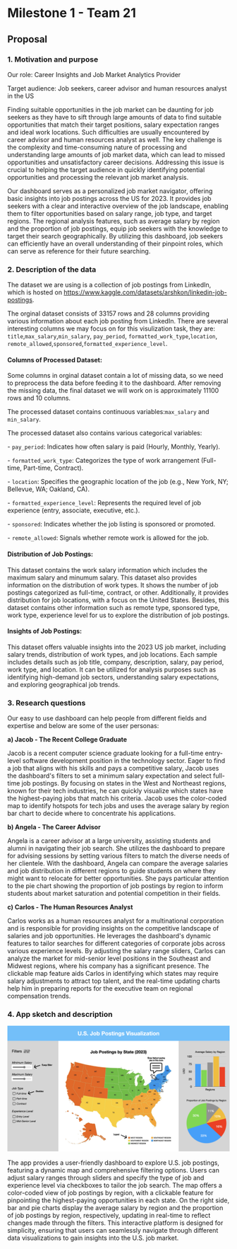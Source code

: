 # Milestone 1 - Team 21

## Proposal

### 1. Motivation and purpose

Our role: Career Insights and Job Market Analytics Provider

Target audience: Job seekers, career advisor and human resources analyst in the US

Finding suitable opportunities in the job market can be daunting for job seekers as they have to sift through large amounts of data to find suitable opportunities that match their target positions, salary expectation ranges and ideal work locations. Such difficulties are usually encountered by career advisor and human resources analyst as well. The key challenge is the complexity and time-consuming nature of processing and understanding large amounts of job market data, which can lead to missed opportunities and unsatisfactory career decisions. Addressing this issue is crucial to helping the target audience in quickly identifying potential opportunities and processing the relevant job market analysis.

Our dashboard serves as a personalized job market navigator, offering basic insights into job postings across the US for 2023. It provides job seekers with a clear and interactive overview of the job landscape, enabling them to filter opportunities based on salary range, job type, and target regions. The regional analysis features, such as average salary by region and the proportion of job postings, equip job seekers with the knowledge to target their search geographically. By utilizing this dashboard, job seekers can efficiently have an overall understanding of their pinpoint roles, which can serve as reference for their future searching.

### 2. Description of the data

The dataset we are using is a collection of job postings from LinkedIn, which is hosted on <https://www.kaggle.com/datasets/arshkon/linkedin-job-postings>.

The orginal dataset consists of 33157 rows and 28 columns providing various information about each job posting from LinkedIn. There are several interesting columns we may focus on for this visulization task, they are: `title`,`max_salary`,`min_salary`, `pay_period`, `formatted_work_type`,`location`, `remote_allowed`,`sponsored`,`formatted_experience_level`.

#### Columns of Processed Dataset:

Some columns in orginal dataset contain a lot of missing data, so we need to preprocess the data before feeding it to the dashboard. After removing the missing data, the final dataset we will work on is approximately 11100 rows and 10 columns.

The processed dataset contains continuous variables:`max_salary` and `min_salary`.

The processed dataset also contains various categorical variables:

\- `pay_period`: Indicates how often salary is paid (Hourly, Monthly, Yearly).

\- `formatted_work_type`: Categorizes the type of work arrangement (Full-time, Part-time, Contract).

\- `location`: Specifies the geographic location of the job (e.g., New York, NY; Bellevue, WA; Oakland, CA).

\- `formatted_experience_level`: Represents the required level of job experience (entry, associate, executive, etc.).

\- `sponsored`: Indicates whether the job listing is sponsored or promoted.

\- `remote_allowed`: Signals whether remote work is allowed for the job.

#### Distribution of Job Postings:

This dataset contains the work salary information which includes the maximum salary and minumum salary. This dataset also provides information on the distribution of work types. It shows the number of job postings categorized as full-time, contract, or other. Additionally, it provides distribution for job locations, with a focus on the United States. Besides, this dataset contains other information such as remote type, sponsored type, work type, experience level for us to explore the distribution of job postings.

#### Insights of Job Postings:

This dataset offers valuable insights into the 2023 US job market, including salary trends, distribution of work types, and job locations. Each sample includes details such as job title, company, description, salary, pay period, work type, and location. It can be utilized for analysis purposes such as identifying high-demand job sectors, understanding salary expectations, and exploring geographical job trends.

### 3. Research questions

Our easy to use dashboard can help people from different fields and expertise and below are some of the user personas:

**a) Jacob - The Recent College Graduate**

Jacob is a recent computer science graduate looking for a full-time entry-level software development position in the technology sector. Eager to find a job that aligns with his skills and pays a competitive salary, Jacob uses the dashboard's filters to set a minimum salary expectation and select full-time job postings. By focusing on states in the West and Northeast regions, known for their tech industries, he can quickly visualize which states have the highest-paying jobs that match his criteria. Jacob uses the color-coded map to identify hotspots for tech jobs and uses the average salary by region bar chart to decide where to concentrate his applications.

**b) Angela - The Career Advisor**

Angela is a career advisor at a large university, assisting students and alumni in navigating their job search. She utilizes the dashboard to prepare for advising sessions by setting various filters to match the diverse needs of her clientele. With the dashboard, Angela can compare the average salaries and job distribution in different regions to guide students on where they might want to relocate for better opportunities. She pays particular attention to the pie chart showing the proportion of job postings by region to inform students about market saturation and potential competition in their fields.

**c) Carlos - The Human Resources Analyst**

Carlos works as a human resources analyst for a multinational corporation and is responsible for providing insights on the competitive landscape of salaries and job opportunities. He leverages the dashboard's dynamic features to tailor searches for different categories of corporate jobs across various experience levels. By adjusting the salary range sliders, Carlos can analyze the market for mid-senior level positions in the Southeast and Midwest regions, where his company has a significant presence. The clickable map feature aids Carlos in identifying which states may require salary adjustments to attract top talent, and the real-time updating charts help him in preparing reports for the executive team on regional compensation trends.

### 4. App sketch and description

![sketch](../img/sketch.png)

The app provides a user-friendly dashboard to explore U.S. job postings, featuring a dynamic map and comprehensive filtering options. Users can adjust salary ranges through sliders and specify the type of job and experience level via checkboxes to tailor the job search. The map offers a color-coded view of job postings by region, with a clickable feature for pinpointing the highest-paying opportunities in each state. On the right side, bar and pie charts display the average salary by region and the proportion of job postings by region, respectively, updating in real-time to reflect changes made through the filters. This interactive platform is designed for simplicity, ensuring that users can seamlessly navigate through different data visualizations to gain insights into the U.S. job market.
